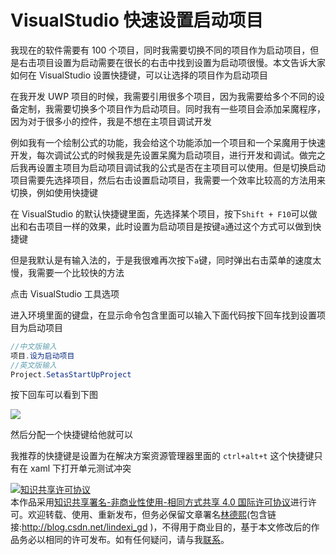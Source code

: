 
# VisualStudio 快速设置启动项目

我现在的软件需要有 100 个项目，同时我需要切换不同的项目作为启动项目，但是右击项目设置为启动需要在很长的右击中找到设置为启动项很慢。本文告诉大家如何在 VisualStudio 设置快捷键，可以让选择的项目作为启动项目

<!--more-->


<!-- CreateTime:2019/7/1 14:37:38 -->

<!-- csdn -->

在我开发 UWP 项目的时候，我需要引用很多个项目，因为我需要给多个不同的设备定制，我需要切换多个项目作为启动项目。同时我有一些项目会添加呆魔程序，因为对于很多小的控件，我是不想在主项目调试开发

例如我有一个绘制公式的功能，我会给这个功能添加一个项目和一个呆魔用于快速开发，每次调试公式的时候我是先设置呆魔为启动项目，进行开发和调试。做完之后我再设置主项目为启动项目调试我的公式是否在主项目可以使用。但是切换启动项目需要先选择项目，然后右击设置启动项目，我需要一个效率比较高的方法用来切换，例如使用快捷键

在 VisualStudio 的默认快捷键里面，先选择某个项目，按下`Shift + F10`可以做出和右击项目一样的效果，此时设置为启动项目是按键`a`通过这个方式可以做到快捷键

但是我默认是有输入法的，于是我很难再次按下`a`键，同时弹出右击菜单的速度太慢，我需要一个比较快的方法

点击 VisualStudio 工具选项

进入环境里面的键盘，在显示命令包含里面可以输入下面代码按下回车找到设置项目为启动项目

```csharp
//中文版输入
项目.设为启动项目
//英文版输入
Project.SetasStartUpProject
```

按下回车可以看到下图

<!-- ![](image/VisualStudio 快速设置启动项目/VisualStudio 快速设置启动项目0.png) -->

![](http://cdn.lindexi.site/lindexi%2F201971142743883)

然后分配一个快捷键给他就可以

我推荐的快捷键是设置为在解决方案资源管理器里面的 `ctrl+alt+t` 这个快捷键只有在 xaml 下打开单元测试冲突





<a rel="license" href="http://creativecommons.org/licenses/by-nc-sa/4.0/"><img alt="知识共享许可协议" style="border-width:0" src="https://licensebuttons.net/l/by-nc-sa/4.0/88x31.png" /></a><br />本作品采用<a rel="license" href="http://creativecommons.org/licenses/by-nc-sa/4.0/">知识共享署名-非商业性使用-相同方式共享 4.0 国际许可协议</a>进行许可。欢迎转载、使用、重新发布，但务必保留文章署名[林德熙](http://blog.csdn.net/lindexi_gd)(包含链接:http://blog.csdn.net/lindexi_gd )，不得用于商业目的，基于本文修改后的作品务必以相同的许可发布。如有任何疑问，请与我[联系](mailto:lindexi_gd@163.com)。
